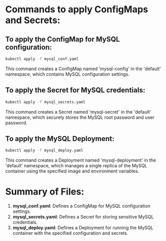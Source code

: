 # Commands to apply ConfigMaps and Secrets:

## To apply the ConfigMap for MySQL configuration:
```bash
kubectl apply -f mysql_conf.yaml
```
 This command creates a ConfigMap named 'mysql-config' in the 'default' namespace, which contains MySQL configuration settings.

## To apply the Secret for MySQL credentials:
```bash
kubectl apply -f mysql_secrets.yaml
```
 This command creates a Secret named 'mysql-secret' in the 'default' namespace, which securely stores the MySQL root password and user password.

## To apply the MySQL Deployment:
```bash
kubectl apply -f mysql_deploy.yaml
```
 This command creates a Deployment named 'mysql-deployment' in the 'default' namespace, which manages a single replica of the MySQL container using the specified image and environment variables.

# Summary of Files:
1. **mysql_conf.yaml**: Defines a ConfigMap for MySQL configuration settings.
2. **mysql_secrets.yaml**: Defines a Secret for storing sensitive MySQL credentials.
3. **mysql_deploy.yaml**: Defines a Deployment for running the MySQL container with the specified configuration and secrets.
